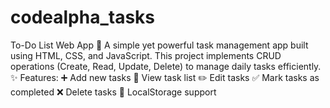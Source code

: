 # codealpha_tasks
To-Do List Web App 📝 A simple yet powerful task management app built using HTML, CSS, and JavaScript. This project implements CRUD operations (Create, Read, Update, Delete) to manage daily tasks efficiently.  ✨ Features:  ➕ Add new tasks  👀 View task list  ✏️ Edit tasks  ✅ Mark tasks as completed  ❌ Delete tasks  💾 LocalStorage support   
